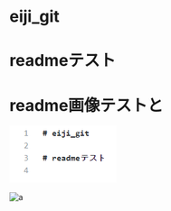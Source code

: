 # eiji_git

# readmeテスト

# readme画像テストと
![test](https://github.com/eiji-noguchi/eiji_git/blob/images/readme.png)

![a](http://i.imgur.com/Jjwsc.jpg)